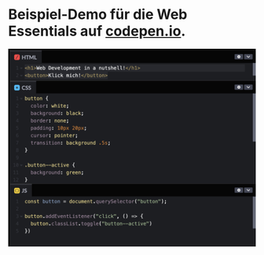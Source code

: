 # Beispiel-Demo für die Web Essentials auf [codepen.io](https://codepen.io/doemser/pen/LEYQGQw?editors=1111).

![screenshot-codepen](./assets/screenshot-codepen.png)
